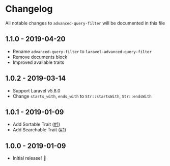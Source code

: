 # Changelog

All notable changes to `advanced-query-filter` will be documented in this file

## 1.1.0 - 2019-04-20

- Rename `advanced-query-filter` to `laravel-advanced-query-filter`
- Remove documents block
- Improved available traits

## 1.0.2 - 2019-03-14

- Support Laravel v5.8.0
- Change `starts_with`, `ends_with` to `Str::startsWith`, `Str::endsWith`


## 1.0.1 - 2019-01-09

- Add Sortable Trait ([#1](https://github.com/fvsoft/advanced-query-filter/pull/1))
- Add Searchable Trait ([#1](https://github.com/fvsoft/advanced-query-filter/pull/2))


## 1.0.0 - 2019-01-09

- Initial release! 🎉
